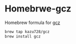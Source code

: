# Homebrwe-gcz

Homebrew formula for [gcz](https://github.com/kazu728/gcz)

```sh
brew tap kazu728/gcz
brew install gcz
```
